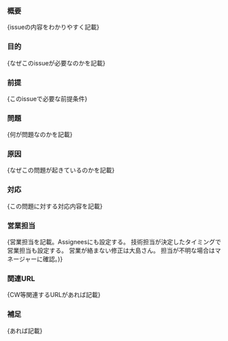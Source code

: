 ### 概要
{issueの内容をわかりやすく記載}

### 目的
{なぜこのissueが必要なのかを記載}

### 前提
{このissueで必要な前提条件}

### 問題
{何が問題なのかを記載}

### 原因
{なぜこの問題が起きているのかを記載}

### 対応
{この問題に対する対応内容を記載}

### 営業担当
{営業担当を記載。Assigneesにも設定する。
技術担当が決定したタイミングで営業担当も設定する。
営業が絡まない修正は大島さん。
担当が不明な場合はマネージャーに確認。)}

### 関連URL
{CW等関連するURLがあれば記載}

### 補足
{あれば記載}